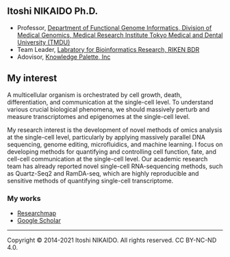 ## Itoshi NIKAIDO Ph.D.
- Professor, [Department of Functional Genome Informatics, Division of Medical Genomics, Medical Research Institute
Tokyo Medical and Dental University (TMDU)](https://www.nikaidolab.org/)
- Team Leader, [Labratory for Bioinformatics Research, RIKEN BDR](https://bit.riken.jp/)
- Adovisor, [Knowledge Palette, Inc](https://www.knowledge-palette.com/en/)

## My interest
A multicellular organism is orchestrated by cell growth, death, differentiation, and communication at the single-cell level. To understand various crucial biological phenomena, we should massively perturb and measure transcriptomes and epigenomes at the single-cell level.

My research interest is the development of novel methods of omics analysis at the single-cell level, particularly by applying massively parallel DNA sequencing, genome editing, microfluidics, and machine learning. I focus on developing methods for quantifying and controlling cell function, fate, and cell-cell communication at the single-cell level. Our academic research team has already reported novel single-cell RNA-sequencing methods, such as Quartz-Seq2 and RamDA-seq, which are highly reproducible and sensitive methods of quantifying single-cell transcriptome.

### My works
- [Researchmap](https://researchmap.jp/dritoshi?lang=en)
- [Google Scholar](https://scholar.google.com/citations?user=ox1J3YgAAAAJ&hl=en)
 
---
Copyright © 2014-2021 Itoshi NIKAIDO. All rights reserved. CC BY-NC-ND 4.0.
